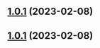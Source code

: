 ## [1.0.1](https://github.com/acelectic/tom-tom-manager-react/compare/v1.0.0...v1.0.1) (2023-02-08)

## [1.0.1](https://github.com/acelectic/tom-tom-manager-react/compare/v1.0.0...v1.0.1) (2023-02-08)
